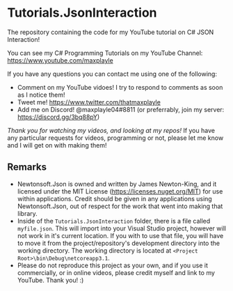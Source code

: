 # Tutorials.JsonInteraction
The repository containing the code for my YouTube tutorial on C# JSON Interaction!

You can see my C# Programming Tutorials on my YouTube Channel: https://www.youtube.com/maxplayle

If you have any questions you can contact me using one of the following:

- Comment on my YouTube vidoes! I try to respond to comments as soon as I notice them!
- Tweet me! https://www.twitter.com/thatmaxplayle
- Add me on Discord! @maxplayle04#8811 (or preferrably, join my server: https://discord.gg/3bq88pY)

*Thank you for watching my videos, and looking at my repos!*
If you have any particular requests for videos, programming or not, please let me know and I will get on with making them!


## Remarks
- Newtonsoft.Json is owned and written by James Newton-King, and it licensed under the MIT License (https://licenses.nuget.org/MIT) for use within applications. Credit should be given in any applications using Newtonsoft.Json, out of respect for the work that went into making that library.
- Inside of the `Tutorials.JsonInteraction` folder, there is a file called `myfile.json`. This will import into your Visual Studio project, however will not work in it's current location. If you with to use that file, you will have to move it from the project/repository's development directory into the working directory. The working directory is located at `<Project Root>\bin\Debug\netcoreapp3.1`. 
- Please do not reproduce this project as your own, and if you use it commercially, or in online videos, please credit myself and link to my YouTube. Thank you! :) 
